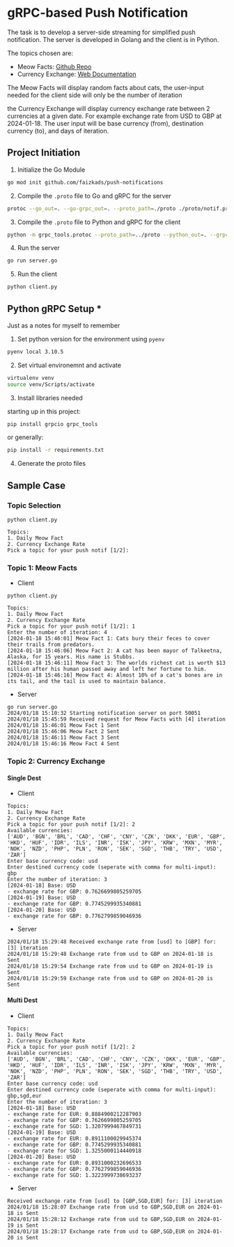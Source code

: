 # gRPC-based Push Notification
The task is to develop a server-side streaming for simplified push notification. The server is developed in Golang and the client is in Python.

The topics chosen are:
- Meow Facts: [Github Repo](https://github.com/wh-iterabb-it/meowfacts)
- Currency Exchange: [Web Documentation](https://www.frankfurter.app/docs/)

The Meow Facts will display random facts about cats, the user-input needed for the client side will only be the number of iteration

the Currency Exchange will display currency exchange rate between 2 currencies at a given date. For example exchange rate from USD to GBP at 2024-01-18. The user input will be base currency (from), destination currency (to), and days of iteration.

## Project Initiation
1. Initialize the Go Module
```bash 
go mod init github.com/faizkads/push-notifications
```
2. Compile the `.proto` file to Go and gRPC for the server
```bash
protoc --go_out=. --go-grpc_out=. --proto_path=./proto ./proto/notif.proto
```
3. Compile the `.proto` file to Python and gRPC for the client
```bash
python -m grpc_tools.protoc --proto_path=../proto --python_out=. --grpc_python_out=. ../proto/notif.proto
```
4. Run the server
```bash
go run server.go
```
5. Run the client
```bash
python client.py
```

## Python gRPC Setup *
Just as a notes for myself to remember 
1. Set python version for the environment using `pyenv`
```bash 
pyenv local 3.10.5
```
2. Set virtual environemnt and activate
```bash
virtualenv venv
source venv/Scripts/activate
```
3. Install libraries needed

starting up in this project:
```bash
pip install grpcio grpc_tools
```
or generally:
```bash
pip install -r requirements.txt
```
4. Generate the proto files

## Sample Case
### Topic Selection
```
python client.py

Topics:
1. Daily Meow Fact
2. Currency Exchange Rate
Pick a topic for your push notif [1/2]:
```
### Topic 1: Meow Facts
- Client
```
python client.py

Topics:
1. Daily Meow Fact
2. Currency Exchange Rate
Pick a topic for your push notif [1/2]: 1
Enter the number of iteration: 4
[2024-01-18 15:46:01] Meow Fact 1: Cats bury their feces to cover their trails from predators.
[2024-01-18 15:46:06] Meow Fact 2: A cat has been mayor of Talkeetna, Alaska, for 15 years. His name is Stubbs.
[2024-01-18 15:46:11] Meow Fact 3: The worlds richest cat is worth $13 million after his human passed away and left her fortune to him.     
[2024-01-18 15:46:16] Meow Fact 4: Almost 10% of a cat's bones are in its tail, and the tail is used to maintain balance.
```

- Server
```
go run server.go
2024/01/18 15:10:32 Starting notification server on port 50051
2024/01/18 15:45:59 Received request for Meow Facts with [4] iteration
2024/01/18 15:46:01 Meow Fact 1 Sent
2024/01/18 15:46:06 Meow Fact 2 Sent
2024/01/18 15:46:11 Meow Fact 3 Sent
2024/01/18 15:46:16 Meow Fact 4 Sent
```

### Topic 2: Currency Exchange
#### Single Dest
- Client
```
Topics:
1. Daily Meow Fact
2. Currency Exchange Rate
Pick a topic for your push notif [1/2]: 2
Available currencies:
['AUD', 'BGN', 'BRL', 'CAD', 'CHF', 'CNY', 'CZK', 'DKK', 'EUR', 'GBP', 'HKD', 'HUF', 'IDR', 'ILS', 'INR', 'ISK', 'JPY', 'KRW', 'MXN', 'MYR', 'NOK', 'NZD', 'PHP', 'PLN', 'RON', 'SEK', 'SGD', 'THB', 'TRY', 'USD', 'ZAR']
Enter base currency code: usd
Enter destined currency code (seperate with comma for multi-input): gbp
Enter the number of iteration: 3
[2024-01-18] Base: USD
- exchange rate for GBP: 0.7626699805259705
[2024-01-19] Base: USD
- exchange rate for GBP: 0.7745299935340881
[2024-01-20] Base: USD
- exchange rate for GBP: 0.7762799859046936
```
- Server
```
2024/01/18 15:29:48 Received exchange rate from [usd] to [GBP] for: [3] iteration
2024/01/18 15:29:48 Exchange rate from usd to GBP on 2024-01-18 is Sent
2024/01/18 15:29:54 Exchange rate from usd to GBP on 2024-01-19 is Sent
2024/01/18 15:29:59 Exchange rate from usd to GBP on 2024-01-20 is Sent
```

#### Multi Dest
- Client
```
Topics:
1. Daily Meow Fact
2. Currency Exchange Rate
Pick a topic for your push notif [1/2]: 2
Available currencies:
['AUD', 'BGN', 'BRL', 'CAD', 'CHF', 'CNY', 'CZK', 'DKK', 'EUR', 'GBP', 'HKD', 'HUF', 'IDR', 'ILS', 'INR', 'ISK', 'JPY', 'KRW', 'MXN', 'MYR', 'NOK', 'NZD', 'PHP', 'PLN', 'RON', 'SEK', 'SGD', 'THB', 'TRY', 'USD', 'ZAR']
Enter base currency code: usd
Enter destined currency code (seperate with comma for multi-input): gbp,sgd,eur
Enter the number of iteration: 3
[2024-01-18] Base: USD
- exchange rate for EUR: 0.8884900212287903
- exchange rate for GBP: 0.7626699805259705
- exchange rate for SGD: 1.3207999467849731
[2024-01-19] Base: USD
- exchange rate for EUR: 0.8911100029945374
- exchange rate for GBP: 0.7745299935340881
- exchange rate for SGD: 1.3255000114440918
[2024-01-20] Base: USD
- exchange rate for EUR: 0.8931000232696533
- exchange rate for GBP: 0.7762799859046936
- exchange rate for SGD: 1.3223999738693237
```
- Server
```
Received exchange rate from [usd] to [GBP,SGD,EUR] for: [3] iteration
2024/01/18 15:28:07 Exchange rate from usd to GBP,SGD,EUR on 2024-01-18 is Sent
2024/01/18 15:28:12 Exchange rate from usd to GBP,SGD,EUR on 2024-01-19 is Sent
2024/01/18 15:28:17 Exchange rate from usd to GBP,SGD,EUR on 2024-01-20 is Sent
```